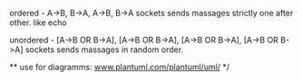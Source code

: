 

ordered - A->B, B->A, A->B, B->A
  sockets sends massages strictly one after other. like echo

unordered - [A->B OR B->A], [A->B OR B->A], [A->B OR B->A], [A->B OR B->A]
  sockets sends massages in random order.

** use for diagramms: www.plantuml.com/plantuml/uml/
*/

